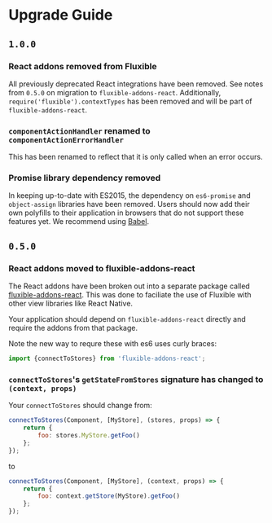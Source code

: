 # Upgrade Guide

## `1.0.0`

### React addons removed from Fluxible

All previously deprecated React integrations have been removed. See notes 
from `0.5.0` on migration to `fluxible-addons-react`. Additionally, 
`require('fluxible').contextTypes` has been removed and will be part of
`fluxible-addons-react`.

### `componentActionHandler` renamed to `componentActionErrorHandler`

This has been renamed to reflect that it is only called when an error occurs.

### Promise library dependency removed

In keeping up-to-date with ES2015, the dependency on `es6-promise` and
`object-assign` libraries have been removed. Users should now add their 
own polyfills to their application in browsers that do not support 
these features yet. We recommend using [Babel](https://babeljs.io/).

## `0.5.0`

### React addons moved to fluxible-addons-react

The React addons have been broken out into a separate package called [fluxible-addons-react](https://github.com/yahoo/fluxible-addons-react). This was done to faciliate the use of Fluxible with other view libraries like React Native.

Your application should depend on `fluxible-addons-react` directly and require the addons from that package.

Note the new way to requre these with es6 uses curly braces:

```js
import {connectToStores} from 'fluxible-addons-react';
```

### `connectToStores`'s `getStateFromStores` signature has changed to `(context, props)`

Your `connectToStores` should change from:

```js
connectToStores(Component, [MyStore], (stores, props) => {
    return {
        foo: stores.MyStore.getFoo()    
    };
});
```

to

```js
connectToStores(Component, [MyStore], (context, props) => {
    return {
        foo: context.getStore(MyStore).getFoo()    
    };
});
```
